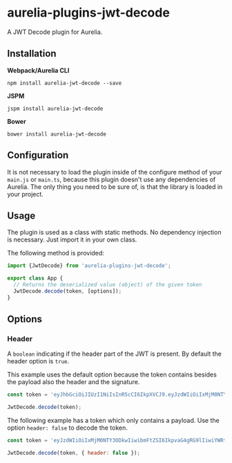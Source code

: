 # aurelia-plugins-jwt-decode

A JWT Decode plugin for Aurelia.

## Installation

**Webpack/Aurelia CLI**

```shell
npm install aurelia-jwt-decode --save
```

**JSPM**

```shell
jspm install aurelia-jwt-decode
```

**Bower**

```shell
bower install aurelia-jwt-decode
```

## Configuration

It is not necessary to load the plugin inside of the configure method of your `main.js` or `main.ts`, because this plugin doesn't use any dependencies of Aurelia. The only thing you need to be sure of, is that the library is loaded in your project.

## Usage

The plugin is used as a class with static methods. No dependency injection is necessary. Just import it in your own class.

The following method is provided:

```javascript
import {JwtDecode} from 'aurelia-plugins-jwt-decode';

export class App {
  // Returns the deserialized value (object) of the given token
  JwtDecode.decode(token, [options]);
}
```

## Options

### Header

A `boolean` indicating if the header part of the JWT is present. By default the header option is `true`.

This example uses the default option because the token contains besides the payload also the header and the signature.

```javascript
const token = 'eyJhbGciOiJIUzI1NiIsInR5cCI6IkpXVCJ9.eyJzdWIiOiIxMjM0NTY3ODkwIiwibmFtZSI6IkpvaG4gRG9lIiwiYWRtaW4iOnRydWV9.TJVA95OrM7E2cBab30RMHrHDcEfxjoYZgeFONFh7HgQ';

JwtDecode.decode(token);
```

The following example has a token which only contains a payload. Use the option `header: false` to decode the token.

```javascript
const token = 'eyJzdWIiOiIxMjM0NTY3ODkwIiwibmFtZSI6IkpvaG4gRG9lIiwiYWRtaW4iOnRydWV9';

JwtDecode.decode(token, { header: false });
```